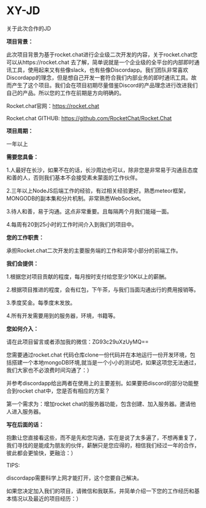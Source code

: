 # XY-JD
关于此次合作的JD

**项目背景：**

此次项目背景为基于rocket.chat进行企业级二次开发的内容，关于rocket.chat您可以从https://rocket.chat 去了解，简单说就是一个企业级的全平台的内部即时通讯工具，使用起来又有些像slack，也有些像Discordapp。我们团队非常喜欢Discordapp的理念，但是想自己开发一套符合我们内部业务的即时通讯工具。故而产生了这个项目。我们会在项目初期尽量借鉴Discord的产品理念进行改进我们自己的产品。所以您的工作在前期是方向明确的。

Rocket.chat官网：https://rocket.chat

Rocket.chat GITHUB: https://github.com/RocketChat/Rocket.Chat

**项目周期：**

一年以上

**需要您具备：**

1.人最好在长沙，如果不在的话，长沙周边也可以，除非您是非常易于沟通且态度和善的人，否则我们基本不会接受素未蒙面的工作伙伴。

2.三年以上NodeJS后端工作的经验，有过相关经验更好。熟悉meteor框架，MONGODB的副本集和分片机制。非常熟悉WebSocket。

3.待人和善，易于沟通。这点非常重要。且每隔两个月我们能碰一面。

4.每周有20到25小时的工作时间介入到我们的项目中。

**您的工作职责：**

承担Rocket.chat二次开发的主要服务端的工作和非常小部分的前端工作。


**我们会提供：**

1.根据您对项目贡献的程度，每月按时支付给您至少10K以上的薪酬。

2.根据项目推进的程度，会有红包，下午茶，与我们当面沟通出行的费用报销等。

3.季度奖金。每季度末发放。

4.所有开发需要用到的服务器，环境，书籍等。

**您如何介入：**

请在此项目留言或者添加我的微信：ZG93c29uXzUyMQ==

您需要通过rocket.chat 代码仓库clone一份代码并在本地运行一份开发环境，包括搭建一个本地mongoDB环境,就当是一个小小的测试吧，如果这项您无法通过，我们大家也不必浪费时间沟通了：）

并参考discordapp给出两者在使用上的主要差别。如果要把discord的部分功能整合到rocket chat中，您是否有相应的方案？

第一个需求为：增加rocket chat的服务器功能，包含创建、加入服务器。邀请他人进入服务器。

**写在后面的话：**

抱歉让您直接看这些，而不是先和您沟通，实在是说了太多遍了，不想再重复了，我们寻找的是能成为朋友的伙伴，薪酬只是您应得的，相信我们经过一年的合作，彼此都会更愉快，更融洽：）

TIPS:

discordapp需要科学上网才能打开，这个您要自己解决。


如果您决定加入我们的项目，请微信和我联系，并简单介绍一下您的工作经历和基本情况以及最近的项目经历：）

